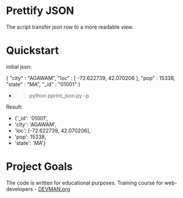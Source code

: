 # **Prettify JSON**

The script transfer json row to a more readable view.

# Quickstart

initial json:

{ "city" : "AGAWAM", "loc" : [ -72.622739, 42.070206 ], "pop" : 15338, "state" : "MA", "_id" : "01001" }

* >python pprint_json.py -p <path to file>

Result:

* {'_id': '01001',
*  'city': 'AGAWAM',
*  'loc': [-72.622739, 42.070206],
*  'pop': 15338,
*  'state': 'MA'}

# **Project Goals**

The code is written for educational purposes. Training course for web-developers - [DEVMAN.org](https://devman.org)
